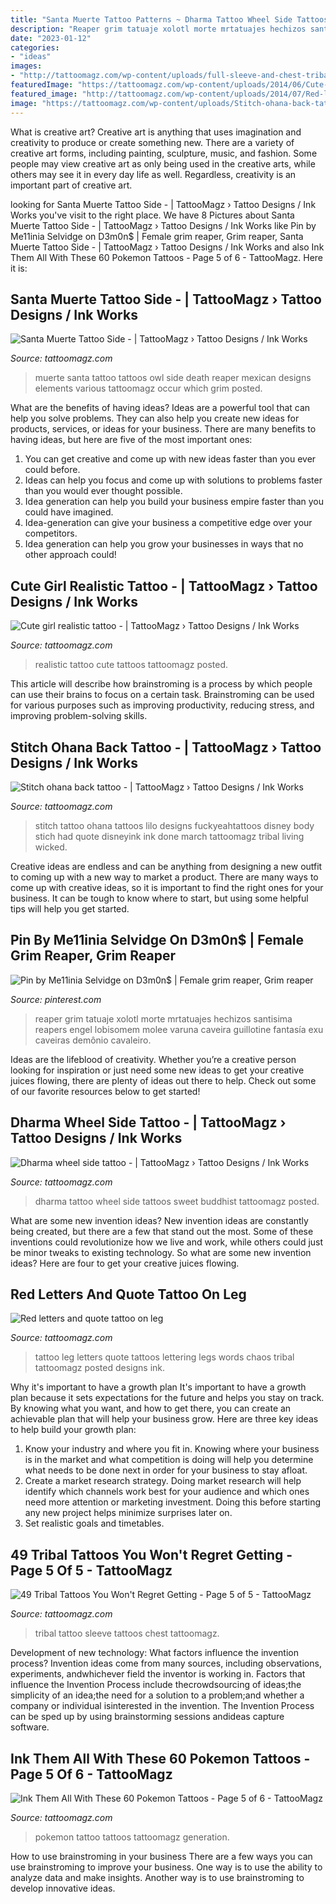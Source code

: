 ```yaml
---
title: "Santa Muerte Tattoo Patterns ~ Dharma Tattoo Wheel Side Tattoos Sweet Buddhist Tattoomagz Posted"
description: "Reaper grim tatuaje xolotl morte mrtatuajes hechizos santisima reapers engel lobisomem molee varuna caveira guillotine fantasía exu caveiras demônio cavaleiro"
date: "2023-01-12"
categories:
- "ideas"
images:
- "http://tattoomagz.com/wp-content/uploads/full-sleeve-and-chest-tribal-tattoo-540x900.jpg"
featuredImage: "https://tattoomagz.com/wp-content/uploads/2014/06/Cute-girl-realistic-tattoo.jpg"
featured_image: "http://tattoomagz.com/wp-content/uploads/2014/07/Red-letters-and-quote-tattoo-on-leg.jpg"
image: "https://tattoomagz.com/wp-content/uploads/Stitch-ohana-back-tattoo.jpg"
---
```



What is creative art?
Creative art is anything that uses imagination and creativity to produce or create something new. There are a variety of creative art forms, including painting, sculpture, music, and fashion. Some people may view creative art as only being used in the creative arts, while others may see it in every day life as well. Regardless, creativity is an important part of creative art.

	

		
looking for Santa Muerte Tattoo Side - | TattooMagz › Tattoo Designs / Ink Works you've visit to the right place. We have 8 Pictures about Santa Muerte Tattoo Side - | TattooMagz › Tattoo Designs / Ink Works like Pin by Me11inia Selvidge on D3m0n$ | Female grim reaper, Grim reaper, Santa Muerte Tattoo Side - | TattooMagz › Tattoo Designs / Ink Works and also Ink Them All With These 60 Pokemon Tattoos - Page 5 of 6 - TattooMagz. Here it is:
		
    
## Santa Muerte Tattoo Side - | TattooMagz › Tattoo Designs / Ink Works

<img loading=lazy src="https://tattoomagz.com/wp-content/uploads/santa-muerte-tattoos-tattoo-art-santa-muerte-tattoos-various-elements-which-can-occur-37643.jpg" onerror="this.onerror=null;this.src='https://tse3.mm.bing.net/th?id=OIP.C13t3FAks1UMi9suVGVAzgAAAA&amp;pid=15.1';" alt="Santa Muerte Tattoo Side - | TattooMagz › Tattoo Designs / Ink Works">

_Source: tattoomagz.com_

>muerte santa tattoo tattoos owl side death reaper mexican designs elements various tattoomagz occur which grim posted. 

	

What are the benefits of having ideas?
Ideas are a powerful tool that can help you solve problems. They can also help you create new ideas for products, services, or ideas for your business. There are many benefits to having ideas, but here are five of the most important ones: 
1. You can get creative and come up with new ideas faster than you ever could before. 
2. Ideas can help you focus and come up with solutions to problems faster than you would ever thought possible. 
3. Idea generation can help you build your business empire faster than you could have imagined. 
4. Idea-generation can give your business a competitive edge over your competitors.
5. Idea generation can help you grow your businesses in ways that no other approach could!

    
## Cute Girl Realistic Tattoo - | TattooMagz › Tattoo Designs / Ink Works

<img loading=lazy src="https://tattoomagz.com/wp-content/uploads/2014/06/Cute-girl-realistic-tattoo.jpg" onerror="this.onerror=null;this.src='https://tse1.mm.bing.net/th?id=OIP.1WYaS2GaC0RQc2XbjTFsUgHaLJ&amp;pid=15.1';" alt="Cute girl realistic tattoo - | TattooMagz › Tattoo Designs / Ink Works">

_Source: tattoomagz.com_

>realistic tattoo cute tattoos tattoomagz posted. 

	

This article will describe how brainstroming is a process by which people can use their brains to focus on a certain task. Brainstroming can be used for various purposes such as improving productivity, reducing stress, and improving problem-solving skills.

    
## Stitch Ohana Back Tattoo - | TattooMagz › Tattoo Designs / Ink Works

<img loading=lazy src="https://tattoomagz.com/wp-content/uploads/Stitch-ohana-back-tattoo.jpg" onerror="this.onerror=null;this.src='https://tse3.mm.bing.net/th?id=OIP.X9ekoI3m443jiCp5pH2FjwHaJ4&amp;pid=15.1';" alt="Stitch ohana back tattoo - | TattooMagz › Tattoo Designs / Ink Works">

_Source: tattoomagz.com_

>stitch tattoo ohana tattoos lilo designs fuckyeahtattoos disney body stich had quote disneyink ink done march tattoomagz tribal living wicked. 

	

Creative ideas are endless and can be anything from designing a new outfit to coming up with a new way to market a product. There are many ways to come up with creative ideas, so it is important to find the right ones for your business. It can be tough to know where to start, but using some helpful tips will help you get started.

    
## Pin By Me11inia Selvidge On D3m0n$ | Female Grim Reaper, Grim Reaper

<img loading=lazy src="https://i.pinimg.com/736x/c6/4c/23/c64c23457f78443aa6cb6b559218e37a--reaper-costume-grim-reaper.jpg" onerror="this.onerror=null;this.src='https://tse2.mm.bing.net/th?id=OIP.x0AgLSZz4O_4RokVgrQP9QHaKc&amp;pid=15.1';" alt="Pin by Me11inia Selvidge on D3m0n$ | Female grim reaper, Grim reaper">

_Source: pinterest.com_

>reaper grim tatuaje xolotl morte mrtatuajes hechizos santisima reapers engel lobisomem molee varuna caveira guillotine fantasía exu caveiras demônio cavaleiro. 

	

Ideas are the lifeblood of creativity. Whether you’re a creative person looking for inspiration or just need some new ideas to get your creative juices flowing, there are plenty of ideas out there to help. Check out some of our favorite resources below to get started!

    
## Dharma Wheel Side Tattoo - | TattooMagz › Tattoo Designs / Ink Works

<img loading=lazy src="https://tattoomagz.com/wp-content/uploads/Dharma-wheel-side-tattoo.jpg" onerror="this.onerror=null;this.src='https://tse3.mm.bing.net/th?id=OIP.ARKthTY_eHJMFysU1Yh4egHaJ6&amp;pid=15.1';" alt="Dharma wheel side tattoo - | TattooMagz › Tattoo Designs / Ink Works">

_Source: tattoomagz.com_

>dharma tattoo wheel side tattoos sweet buddhist tattoomagz posted. 

	

What are some new invention ideas?
New invention ideas are constantly being created, but there are a few that stand out the most. Some of these inventions could revolutionize how we live and work, while others could just be minor tweaks to existing technology. So what are some new invention ideas? Here are four to get your creative juices flowing.

    
## Red Letters And Quote Tattoo On Leg

<img loading=lazy src="http://tattoomagz.com/wp-content/uploads/2014/07/Red-letters-and-quote-tattoo-on-leg.jpg" onerror="this.onerror=null;this.src='https://tse1.mm.bing.net/th?id=OIP.ZcEd5GP46nwzmbexEaVsIAHaJ4&amp;pid=15.1';" alt="Red letters and quote tattoo on leg">

_Source: tattoomagz.com_

>tattoo leg letters quote tattoos lettering legs words chaos tribal tattoomagz posted designs ink. 

	

Why it's important to have a growth plan
It's important to have a growth plan because it sets expectations for the future and helps you stay on track. By knowing what you want, and how to get there, you can create an achievable plan that will help your business grow. Here are three key ideas to help build your growth plan: 
1. Know your industry and where you fit in. Knowing where your business is in the market and what competition is doing will help you determine what needs to be done next in order for your business to stay afloat. 
2. Create a market research strategy. Doing market research will help identify which channels work best for your audience and which ones need more attention or marketing investment. Doing this before starting any new project helps minimize surprises later on. 
3. Set realistic goals and timetables.

    
## 49 Tribal Tattoos You Won&#039;t Regret Getting - Page 5 Of 5 - TattooMagz

<img loading=lazy src="http://tattoomagz.com/wp-content/uploads/full-sleeve-and-chest-tribal-tattoo-540x900.jpg" onerror="this.onerror=null;this.src='https://tse2.mm.bing.net/th?id=OIP.edS1BsCZzl3e74z-FhYUrgHaMW&amp;pid=15.1';" alt="49 Tribal Tattoos You Won&#039;t Regret Getting - Page 5 of 5 - TattooMagz">

_Source: tattoomagz.com_

>tribal tattoo sleeve tattoos chest tattoomagz. 

	

Development of new technology: What factors influence the invention process?
Invention ideas come from many sources, including observations, experiments, andwhichever field the inventor is working in. Factors that influence the Invention Process include thecrowdsourcing of ideas;the simplicity of an idea;the need for a solution to a problem;and whether a company or individual isinterested in the invention. The Invention Process can be sped up by using brainstorming sessions andideas capture software.

    
## Ink Them All With These 60 Pokemon Tattoos - Page 5 Of 6 - TattooMagz

<img loading=lazy src="http://tattoomagz.com/wp-content/uploads/Umbreon-and-Unown-Pokemon-tattoo.jpg" onerror="this.onerror=null;this.src='https://tse2.mm.bing.net/th?id=OIP.41TlfpPvXp0KdM4JhuZSvQD5D5&amp;pid=15.1';" alt="Ink Them All With These 60 Pokemon Tattoos - Page 5 of 6 - TattooMagz">

_Source: tattoomagz.com_

>pokemon tattoo tattoos tattoomagz generation. 

	

How to use brainstroming in your business
There are a few ways you can use brainstroming to improve your business. One way is to use the ability to analyze data and make insights. Another way is to use brainstroming to develop innovative ideas.


